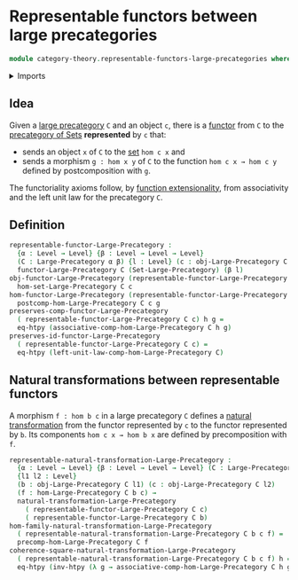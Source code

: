 # Representable functors between large precategories

```agda
module category-theory.representable-functors-large-precategories where
```

<details><summary>Imports</summary>

```agda
open import category-theory.functors-large-precategories
open import category-theory.large-precategories
open import category-theory.natural-transformations-large-precategories

open import foundation.category-of-sets
open import foundation.function-extensionality
open import foundation.homotopies
open import foundation.universe-levels
```

</details>

## Idea

Given a [large precategory](category-theory.large-precategories.md) `C` and an
object `c`, there is a
[functor](category-theory.functors-large-precategories.md) from `C` to the
[precategory of Sets](foundation.category-of-sets.md) **represented** by `c`
that:

- sends an object `x` of `C` to the [set](foundation-core.sets.md) `hom c x` and
- sends a morphism `g : hom x y` of `C` to the function `hom c x → hom c y`
  defined by postcomposition with `g`.

The functoriality axioms follow, by
[function extensionality](foundation.function-extensionality.md), from
associativity and the left unit law for the precategory `C`.

## Definition

```agda
representable-functor-Large-Precategory :
  {α : Level → Level} {β : Level → Level → Level}
  (C : Large-Precategory α β) {l : Level} (c : obj-Large-Precategory C l) →
  functor-Large-Precategory C (Set-Large-Precategory) (β l)
obj-functor-Large-Precategory (representable-functor-Large-Precategory C c) =
  hom-set-Large-Precategory C c
hom-functor-Large-Precategory (representable-functor-Large-Precategory C c) g =
  postcomp-hom-Large-Precategory C c g
preserves-comp-functor-Large-Precategory
  ( representable-functor-Large-Precategory C c) h g =
  eq-htpy (associative-comp-hom-Large-Precategory C h g)
preserves-id-functor-Large-Precategory
  ( representable-functor-Large-Precategory C c) =
  eq-htpy (left-unit-law-comp-hom-Large-Precategory C)
```

## Natural transformations between representable functors

A morphism `f : hom b c` in a large precategory `C` defines a
[natural transformation](category-theory.natural-transformations-large-precategories.md)
from the functor represented by `c` to the functor represented by `b`. Its
components `hom c x → hom b x` are defined by precomposition with `f`.

```agda
representable-natural-transformation-Large-Precategory :
  {α : Level → Level} {β : Level → Level → Level} (C : Large-Precategory α β)
  {l1 l2 : Level}
  (b : obj-Large-Precategory C l1) (c : obj-Large-Precategory C l2)
  (f : hom-Large-Precategory C b c) →
  natural-transformation-Large-Precategory
    ( representable-functor-Large-Precategory C c)
    ( representable-functor-Large-Precategory C b)
hom-family-natural-transformation-Large-Precategory
  ( representable-natural-transformation-Large-Precategory C b c f) =
  precomp-hom-Large-Precategory C f
coherence-square-natural-transformation-Large-Precategory
  ( representable-natural-transformation-Large-Precategory C b c f) h =
  eq-htpy (inv-htpy (λ g → associative-comp-hom-Large-Precategory C h g f))
```
